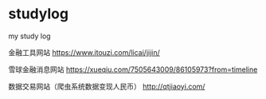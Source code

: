 # studylog
my study log

金融工具网站
https://www.itouzi.com/licai/jijin/

雪球金融消息网站
https://xueqiu.com/7505643009/86105973?from=timeline


数据交易网站（爬虫系统数据变现人民币）
http://qtjiaoyi.com/
